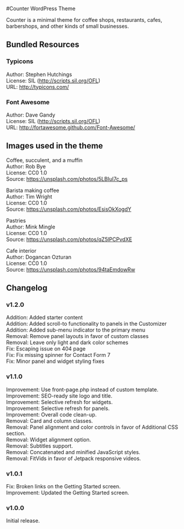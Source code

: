 #Counter WordPress Theme

Counter is a minimal theme for coffee shops, restaurants, cafes, barbershops, and other kinds of small businesses.

## Bundled Resources

### Typicons  
Author: Stephen Hutchings  
License: SIL (http://scripts.sil.org/OFL)  
URL: http://typicons.com/

### Font Awesome  
Author: Dave Gandy  
License: SIL (http://scripts.sil.org/OFL)  
URL: http://fortawesome.github.com/Font-Awesome/

## Images used in the theme

Coffee, succulent, and a muffin  
Author: Rob Bye  
License: CC0 1.0  
Source: https://unsplash.com/photos/5LBIuI7c_ps

Barista making coffee  
Author: Tim Wright  
License: CC0 1.0  
Source: https://unsplash.com/photos/EsisOkXogdY

Pastries  
Author: Mink Mingle  
License: CC0 1.0  
Source: https://unsplash.com/photos/qZ5lPCPvdXE

Cafe interior  
Author: Dogancan Ozturan  
License: CC0 1.0  
Source: https://unsplash.com/photos/94taEmdowRw

## Changelog

### v1.2.0

Addition: Added starter content  
Addition: Added scroll-to functionality to panels in the Customizer  
Addition: Added sub-menu indicator to the primary menu  
Removal: Remove panel layouts in favor of custom classes  
Removal: Leave only light and dark color schemes  
Fix: Escaping issue on 404 page  
Fix: Fix missing spinner for Contact Form 7  
Fix: Minor panel and widget styling fixes

### v1.1.0

Improvement: Use front-page.php instead of custom template.  
Improvement: SEO-ready site logo and title.  
Improvement: Selective refresh for widgets.  
Improvement: Selective refresh for panels.  
Improvement: Overall code clean-up.  
Removal: Card and column classes.  
Removal: Panel alignment and color controls in favor of Additional CSS section.  
Removal: Widget alignment option.  
Removal: Subtitles support.  
Removal: Concatenated and minified JavaScript styles.  
Removal: FitVids in favor of Jetpack responsive videos.

### v1.0.1

Fix: Broken links on the Getting Started screen.  
Improvement: Updated the Getting Started screen.

### v1.0.0

Initial release.
